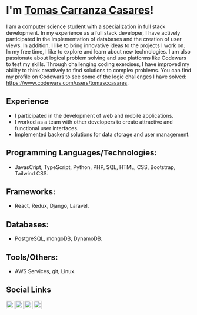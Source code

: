 # I'm [Tomas Carranza Casares](https://www.tomascarranzacasares.com)!

I am a computer science student with a specialization in full stack development. In my experience as a full stack developer, I have actively participated in the implementation of databases and the creation of user views. In addition, I like to bring innovative ideas to the projects I work on.<br>
In my free time, I like to explore and learn about new technologies. I am also passionate about logical problem solving and use platforms like Codewars to test my skills. Through challenging coding exercises, I have improved my ability to think creatively to find solutions to complex problems. You can find my profile on Codewars to see some of the logic challenges I have solved: https://www.codewars.com/users/tomasccasares.

## Experience
 - I participated in the development of web and mobile applications.
 - I worked as a team with other developers to create attractive and functional user interfaces.
 - Implemented backend solutions for data storage and user management.

## Programming Languages/Technologies:
 - JavasCript, TypeScript, Python, PHP, SQL, HTML, CSS, Bootstrap, Tailwind CSS.

## Frameworks:
 - React, Redux, Django, Laravel.

## Databases:
 - PostgreSQL, mongoDB, DynamoDB.

## Tools/Others:
 - AWS Services, git, Linux. 

## Social Links

<a href="https://www.linkedin.com/in/tomas-carranza-casares/">
  <img align="left" alt="Linkedin" width="22px" src="https://cdn.jsdelivr.net/npm/simple-icons@3.3.0/icons/linkedin.svg" />
</a>
<a href="https://www.instagram.com/tomasccasares/?hl=en">
  <img align="left" alt="Instagram" width="22px" src="https://cdn.jsdelivr.net/npm/simple-icons@3.3.0/icons/instagram.svg" />
</a>
<a href="mailto:tomicarranza999@gmail.com">
  <img align="left" alt="Email" width="22px" src="https://cdn.jsdelivr.net/npm/simple-icons@3.3.0/icons/gmail.svg" />
</a>
<a href="https://github.com/tomasccasares">
  <img align="left" alt="GitHub" width="22px" src="https://cdn.jsdelivr.net/npm/simple-icons@3.3.0/icons/github.svg" />
</a>
